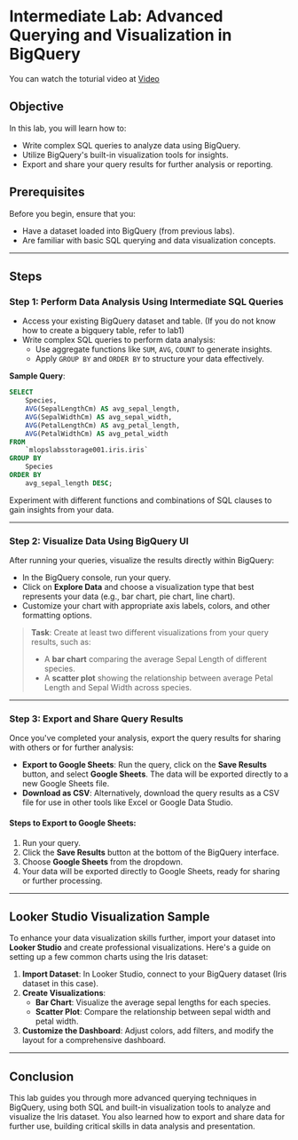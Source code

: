 # Intermediate Lab: Advanced Querying and Visualization in BigQuery


You can watch the toturial video at [Video](https://youtu.be/pAg5D4K3nkU)

## Objective

In this lab, you will learn how to:
- Write complex SQL queries to analyze data using BigQuery.
- Utilize BigQuery's built-in visualization tools for insights.
- Export and share your query results for further analysis or reporting.

## Prerequisites

Before you begin, ensure that you:
- Have a dataset loaded into BigQuery (from previous labs).
- Are familiar with basic SQL querying and data visualization concepts.

---

## Steps

### Step 1: Perform Data Analysis Using Intermediate SQL Queries

- Access your existing BigQuery dataset and table. (If you do not know how to create a bigquery table, refer to lab1)
- Write complex SQL queries to perform data analysis:
  - Use aggregate functions like `SUM`, `AVG`, `COUNT` to generate insights.
  - Apply `GROUP BY` and `ORDER BY` to structure your data effectively.

**Sample Query**:
```sql
SELECT 
    Species,
    AVG(SepalLengthCm) AS avg_sepal_length,
    AVG(SepalWidthCm) AS avg_sepal_width,
    AVG(PetalLengthCm) AS avg_petal_length,
    AVG(PetalWidthCm) AS avg_petal_width
FROM 
    `mlopslabsstorage001.iris.iris`
GROUP BY 
    Species
ORDER BY 
    avg_sepal_length DESC;
```

Experiment with different functions and combinations of SQL clauses to gain insights from your data.

---

### Step 2: Visualize Data Using BigQuery UI

After running your queries, visualize the results directly within BigQuery:
- In the BigQuery console, run your query.
- Click on **Explore Data** and choose a visualization type that best represents your data (e.g., bar chart, pie chart, line chart).
- Customize your chart with appropriate axis labels, colors, and other formatting options.

> **Task**: Create at least two different visualizations from your query results, such as:
> - A **bar chart** comparing the average Sepal Length of different species.
> - A **scatter plot** showing the relationship between average Petal Length and Sepal Width across species.

---

### Step 3: Export and Share Query Results

Once you've completed your analysis, export the query results for sharing with others or for further analysis:
- **Export to Google Sheets**: Run the query, click on the **Save Results** button, and select **Google Sheets**. The data will be exported directly to a new Google Sheets file.
- **Download as CSV**: Alternatively, download the query results as a CSV file for use in other tools like Excel or Google Data Studio.

#### Steps to Export to Google Sheets:

1. Run your query.
2. Click the **Save Results** button at the bottom of the BigQuery interface.
3. Choose **Google Sheets** from the dropdown.
4. Your data will be exported directly to Google Sheets, ready for sharing or further processing.

---

## Looker Studio Visualization Sample

To enhance your data visualization skills further, import your dataset into **Looker Studio** and create professional visualizations. Here's a guide on setting up a few common charts using the Iris dataset:

1. **Import Dataset**: In Looker Studio, connect to your BigQuery dataset (Iris dataset in this case).
2. **Create Visualizations**:
   - **Bar Chart**: Visualize the average sepal lengths for each species. 
   - **Scatter Plot**: Compare the relationship between sepal width and petal width.
3. **Customize the Dashboard**: Adjust colors, add filters, and modify the layout for a comprehensive dashboard.

---

## Conclusion

This lab guides you through more advanced querying techniques in BigQuery, using both SQL and built-in visualization tools to analyze and visualize the Iris dataset. You also learned how to export and share data for further use, building critical skills in data analysis and presentation.
